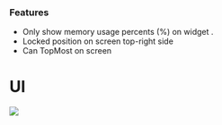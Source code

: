 ### Features
- Only show memory usage percents (%)  on widget .
- Locked position on screen top-right side
- Can TopMost on screen

# UI
![](https://i.imgur.com/rFDn9DL.png)